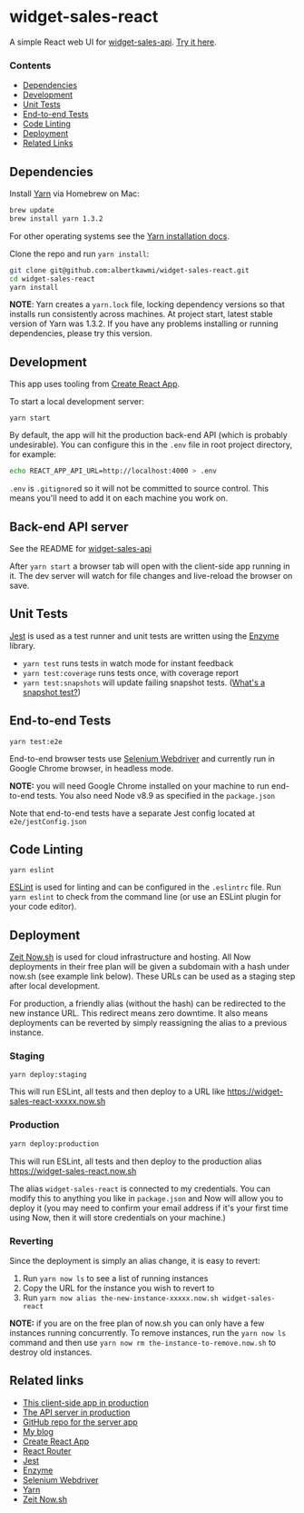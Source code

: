 # widget-sales-react
A simple React web UI for [widget-sales-api](https://github.com/albertkawmi/widget-sales-api). [Try it here](https://widget-sales-react.now.sh/).

### Contents
- [Dependencies](#dependencies)
- [Development](#development)
- [Unit Tests](#unit-tests)
- [End-to-end Tests](#end-to-end-tests)
- [Code Linting](#code-linting)
- [Deployment](#deployment)
- [Related Links](#related-links)

## Dependencies

Install [Yarn](https://yarnpkg.com/en/) via Homebrew on Mac:
```bash
brew update
brew install yarn 1.3.2
```
For other operating systems see the [Yarn installation docs](https://yarnpkg.com/lang/en/docs/install/#windows-tab).

Clone the repo and run `yarn install`:

```bash
git clone git@github.com:albertkawmi/widget-sales-react.git
cd widget-sales-react
yarn install
```

__NOTE__: Yarn creates a `yarn.lock` file, locking dependency versions so that installs run consistently across machines. At project start, latest stable version of Yarn was 1.3.2. If you have any problems installing or running dependencies, please try this version.

## Development
This app uses tooling from [Create React App](https://github.com/facebookincubator/create-react-app).

To start a local development server:
```
yarn start
```
By default, the app will hit the production back-end API (which is probably undesirable). You can configure this in the `.env` file in root project directory, for example:
```bash
echo REACT_APP_API_URL=http://localhost:4000 > .env
```
`.env` is `.gitignore`d so it will not be committed to source control. This  means you'll need to add it on each machine you work on.

## Back-end API server
See the README for [widget-sales-api](https://github.com/albertkawmi/widget-sales-api#widget-sales-api)

After `yarn start` a browser tab will open with the client-side app running in it. The dev server will watch for file changes and live-reload the browser on save.

## Unit Tests
[Jest](https://facebook.github.io/jest/) is used as a test runner and unit tests are written using the [Enzyme](https://github.com/airbnb/enzyme) library.

* `yarn test` runs tests in watch mode for instant feedback
* `yarn test:coverage` runs tests once, with coverage report
* `yarn test:snapshots` will update failing snapshot tests. ([What's a snapshot test?](https://facebook.github.io/jest/docs/en/snapshot-testing.html))

## End-to-end Tests
```
yarn test:e2e
```
End-to-end browser tests use [Selenium Webdriver](https://seleniumhq.github.io/selenium/docs/api/javascript/index.html) and currently run in Google Chrome browser, in headless mode.

__NOTE:__ you will need Google Chrome installed on your machine to run end-to-end tests. You also need Node v8.9 as specified in the `package.json`

Note that end-to-end tests have a separate Jest config located at `e2e/jestConfig.json`

## Code Linting
```
yarn eslint
```
[ESLint](https://eslint.org/) is used for linting and can be configured in the `.eslintrc` file. Run `yarn eslint` to check from the command line (or use an ESLint plugin for your code editor).

## Deployment
[Zeit Now.sh](https://zeit.co/now) is used for cloud infrastructure and hosting. All Now deployments in their free plan will be given a subdomain with a hash under now.sh (see example link below). These URLs can be used as a staging step after local development.

For production, a friendly alias (without the hash) can be redirected to the new instance URL. This redirect means zero downtime. It also means deployments can be reverted by simply reassigning the alias to a previous instance.

### Staging
```
yarn deploy:staging
```
This will run ESLint, all tests and then deploy to a URL like https://widget-sales-react-xxxxx.now.sh

### Production
```bash
yarn deploy:production
```
This will run ESLint, all tests and then deploy to the production alias https://widget-sales-react.now.sh

The alias `widget-sales-react` is connected to my credentials. You can modify this to anything you like in `package.json` and Now will allow you to deploy it (you may need to confirm your email address if it's your first time using Now, then it will store credentials on your machine.)

### Reverting
Since the deployment is simply an alias change, it is easy to revert:

1. Run `yarn now ls` to see a list of running instances
2. Copy the URL for the instance you wish to revert to
3. Run `yarn now alias the-new-instance-xxxxx.now.sh widget-sales-react`

__NOTE:__ if you are on the free plan of now.sh you can only have a few instances running concurrently. To remove instances, run the `yarn now ls` command and then use `yarn now rm the-instance-to-remove.now.sh` to destroy old instances.

## Related links

* [This client-side app in production](https://widget-sales-react.now.sh)
* [The API server in production](https://widget-sales-api.now.sh)
* [GitHub repo for the server app](https://github.com/albertkawmi/widget-sales-api)
* [My blog](http://kawmi.co)
* [Create React App](https://github.com/facebookincubator/create-react-app)
* [React Router](https://github.com/ReactTraining/react-router)
* [Jest](https://facebook.github.io/jest/)
* [Enzyme](https://github.com/airbnb/enzyme)
* [Selenium Webdriver](https://seleniumhq.github.io/selenium/docs/api/javascript/index.html)
* [Yarn](https://yarnpkg.com/en/)
* [Zeit Now.sh](https://zeit.co/now)
